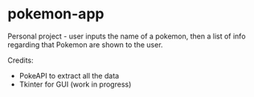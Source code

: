 # pokemon-app
Personal project - user inputs the name of a pokemon, then a list of info regarding that Pokemon are shown to the user.

Credits:
 - PokeAPI to extract all the data
 - Tkinter for GUI (work in progress)
